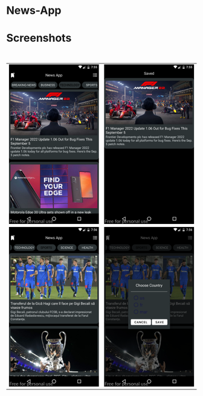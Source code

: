 # News-App
# Screenshots
<br>
<table>
    <tr>
        <td><img src = "/Screenshots/1.png" ></td>
        <td><img src = "/Screenshots/2.png" ></td>
    </tr>
    <tr>
        <td><img src = "/Screenshots/3.png" ></td>
        <td><img src = "/Screenshots/4.png" ></td>
    </tr>
</table>    
<br>

